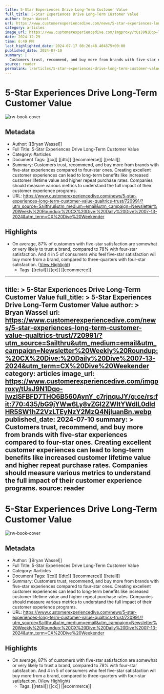 ```yaml
---
title: 5-Star Experiences Drive Long-Term Customer Value
full_title: 5-Star Experiences Drive Long-Term Customer Value
author: Bryan Wassel
url: https://www.customerexperiencedive.com/news/5-star-experiences-long-term-customer-value-qualtrics-trust/720991/?utm_source=Sailthru&utm_medium=email&utm_campaign=Newsletter%20Weekly%20Roundup:%20CX%20Dive:%20Daily%20Dive%2007-13-2024&utm_term=CX%20Dive%20Weekender
category: articles
image_url: https://www.customerexperiencedive.com/imgproxy/tUsJ9N1Dqo-lwzlSFBFD7THO6B560AynY_c7rjnquJY/g:ce/rs:fit:770:435/bG9jYWw6Ly8vZGl2ZWltYWdlL0dldHR5SW1hZ2VzLTEyNzY2MzQ4NjIuanBn.webp
date: 2024-12-29
time: 6:40 PM
last_highlighted_date: 2024-07-17 08:26:48.404875+00:00
published_date: 2024-07-10
summary: |
  Customers trust, recommend, and buy more from brands with five-star experiences compared to four-star ones. Creating excellent customer experiences can lead to long-term benefits like increased customer lifetime value and higher repeat purchase rates. Companies should measure various metrics to understand the full impact of their customer experience programs.
source: reader
permalink: l/articles/5-star-experiences-drive-long-term-customer-value
---
```

# 5-Star Experiences Drive Long-Term Customer Value

![rw-book-cover](https://www.customerexperiencedive.com/imgproxy/tUsJ9N1Dqo-lwzlSFBFD7THO6B560AynY_c7rjnquJY/g:ce/rs:fit:770:435/bG9jYWw6Ly8vZGl2ZWltYWdlL0dldHR5SW1hZ2VzLTEyNzY2MzQ4NjIuanBn.webp)

## Metadata
- Author: [[Bryan Wassel]]
- Full Title: 5-Star Experiences Drive Long-Term Customer Value
- Category: #articles
- Document Tags: [[cx]] [[dtc]] [[ecommerce]] [[retail]] 
- Summary: Customers trust, recommend, and buy more from brands with five-star experiences compared to four-star ones. Creating excellent customer experiences can lead to long-term benefits like increased customer lifetime value and higher repeat purchase rates. Companies should measure various metrics to understand the full impact of their customer experience programs.
- URL: https://www.customerexperiencedive.com/news/5-star-experiences-long-term-customer-value-qualtrics-trust/720991/?utm_source=Sailthru&utm_medium=email&utm_campaign=Newsletter%20Weekly%20Roundup:%20CX%20Dive:%20Daily%20Dive%2007-13-2024&utm_term=CX%20Dive%20Weekender

## Highlights
- On average, 87% of customers with five-star satisfaction are somewhat or very likely to trust a brand, compared to 78% with four-star satisfaction. And 4 in 5 of consumers who feel five-star satisfaction will buy more from a brand, compared to three-quarters with four-star satisfaction. ([View Highlight](https://read.readwise.io/read/01j2zwt65w4weyfb26pqdqrazm))
    - Tags: [[retail]] [[cx]] [[ecommerce]] 


---
title: >
  5-Star Experiences Drive Long-Term Customer Value
full_title: >
  5-Star Experiences Drive Long-Term Customer Value
author: >
  Bryan Wassel
url: https://www.customerexperiencedive.com/news/5-star-experiences-long-term-customer-value-qualtrics-trust/720991/?utm_source=Sailthru&utm_medium=email&utm_campaign=Newsletter%20Weekly%20Roundup:%20CX%20Dive:%20Daily%20Dive%2007-13-2024&utm_term=CX%20Dive%20Weekender
category: articles
image_url: https://www.customerexperiencedive.com/imgproxy/tUsJ9N1Dqo-lwzlSFBFD7THO6B560AynY_c7rjnquJY/g:ce/rs:fit:770:435/bG9jYWw6Ly8vZGl2ZWltYWdlL0dldHR5SW1hZ2VzLTEyNzY2MzQ4NjIuanBn.webp
published_date: 2024-07-10
summary: >
  Customers trust, recommend, and buy more from brands with five-star experiences compared to four-star ones. Creating excellent customer experiences can lead to long-term benefits like increased customer lifetime value and higher repeat purchase rates. Companies should measure various metrics to understand the full impact of their customer experience programs.
source: reader
---
# 5-Star Experiences Drive Long-Term Customer Value

![rw-book-cover](https://www.customerexperiencedive.com/imgproxy/tUsJ9N1Dqo-lwzlSFBFD7THO6B560AynY_c7rjnquJY/g:ce/rs:fit:770:435/bG9jYWw6Ly8vZGl2ZWltYWdlL0dldHR5SW1hZ2VzLTEyNzY2MzQ4NjIuanBn.webp)

## Metadata
- Author: [[Bryan Wassel]]
- Full Title: 5-Star Experiences Drive Long-Term Customer Value
- Category: #articles
- Document Tags: [[cx]] [[dtc]] [[ecommerce]] [[retail]] 
- Summary: Customers trust, recommend, and buy more from brands with five-star experiences compared to four-star ones. Creating excellent customer experiences can lead to long-term benefits like increased customer lifetime value and higher repeat purchase rates. Companies should measure various metrics to understand the full impact of their customer experience programs.
- URL: https://www.customerexperiencedive.com/news/5-star-experiences-long-term-customer-value-qualtrics-trust/720991/?utm_source=Sailthru&utm_medium=email&utm_campaign=Newsletter%20Weekly%20Roundup:%20CX%20Dive:%20Daily%20Dive%2007-13-2024&utm_term=CX%20Dive%20Weekender

## Highlights
- On average, 87% of customers with five-star satisfaction are somewhat or very likely to trust a brand, compared to 78% with four-star satisfaction. And 4 in 5 of consumers who feel five-star satisfaction will buy more from a brand, compared to three-quarters with four-star satisfaction. ([View Highlight](https://read.readwise.io/read/01j2zwt65w4weyfb26pqdqrazm))
    - Tags: [[retail]] [[cx]] [[ecommerce]] 


